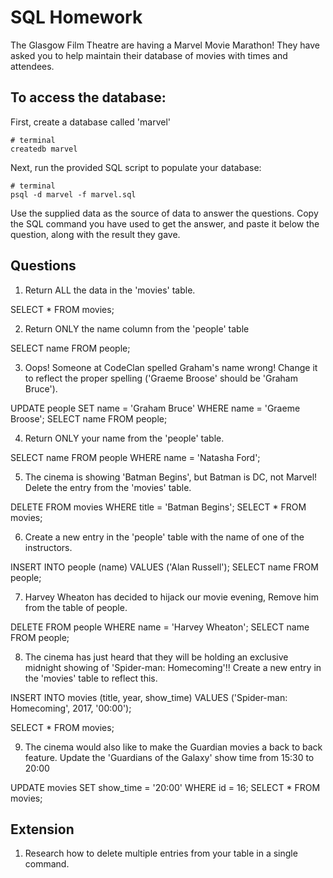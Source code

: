 # SQL Homework

The Glasgow Film Theatre are having a Marvel Movie Marathon! They have asked you to help maintain their database of movies with times and attendees.

## To access the database:

First, create a database called 'marvel'
```
# terminal
createdb marvel
```

Next, run the provided SQL script to populate your database:
```
# terminal
psql -d marvel -f marvel.sql
```

Use the supplied data as the source of data to answer the questions.  Copy the SQL command you have used to get the answer, and paste it below the question, along with the result they gave.

## Questions

1. Return ALL the data in the 'movies' table.

SELECT * FROM movies;

2. Return ONLY the name column from the 'people' table

SELECT name FROM people;

3. Oops! Someone at CodeClan spelled Graham's name wrong! Change it to reflect the proper spelling ('Graeme Broose' should be 'Graham Bruce').

UPDATE people SET name = 'Graham Bruce' WHERE name = 'Graeme Broose';
SELECT name FROM people;

4. Return ONLY your name from the 'people' table.

SELECT name FROM people WHERE name = 'Natasha Ford';

5. The cinema is showing 'Batman Begins', but Batman is DC, not Marvel! Delete the entry from the 'movies' table.

DELETE FROM movies WHERE title = 'Batman Begins';
SELECT * FROM movies;

6. Create a new entry in the 'people' table with the name of one of the instructors.

INSERT INTO people (name) VALUES ('Alan Russell');
SELECT name FROM people;

7. Harvey Wheaton has decided to hijack our movie evening, Remove him from the table of people.

DELETE FROM people WHERE name = 'Harvey Wheaton';
SELECT name FROM people;

8. The cinema has just heard that they will be holding an exclusive midnight showing of 'Spider-man: Homecoming'!! Create a new entry in the 'movies' table to reflect this.

INSERT INTO movies (title, year, show_time) VALUES ('Spider-man: Homecoming', 2017, '00:00');

SELECT * FROM movies;

9. The cinema would also like to make the Guardian movies a back to back feature. Update the 'Guardians of the Galaxy' show time from 15:30 to 20:00

UPDATE movies SET show_time = '20:00' WHERE id = 16;
SELECT * FROM movies;

## Extension

1. Research how to delete multiple entries from your table in a single command.
